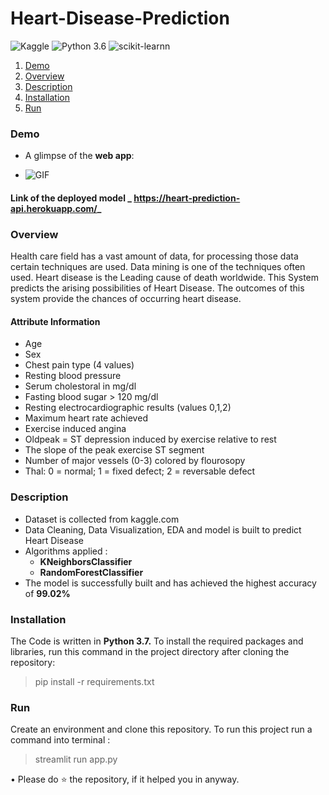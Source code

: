 # Heart-Disease-Prediction
![Kaggle](https://img.shields.io/badge/Dataset-Kaggle-blue.svg) ![Python 3.6](https://img.shields.io/badge/Python-3.6-brightgreen.svg) ![scikit-learnn](https://img.shields.io/badge/Library-Scikit_Learn-orange.svg)
1. [ Demo ](#demo)
2. [ Overview ](#overview)
3. [Description](#description)
4. [ Installation](#install)
4. [ Run ](#run)

<a name="demo"></a>
### Demo

* A glimpse of the __web app__:

- ![GIF](covid.gif)
#### Link of the deployed model _  https://heart-prediction-api.herokuapp.com/_

<a name="overview"></a>
### Overview
Health care field has a vast amount of data, for processing those data certain techniques are used.
Data mining is one of the techniques often used. Heart disease is the Leading cause of death worldwide.
This System predicts the arising possibilities of Heart Disease.
The outcomes of this system provide the chances of occurring heart disease.

#### Attribute Information
- Age
- Sex
- Chest pain type (4 values)
- Resting blood pressure
- Serum cholestoral in mg/dl
- Fasting blood sugar > 120 mg/dl
- Resting electrocardiographic results (values 0,1,2)
- Maximum heart rate achieved
- Exercise induced angina
- Oldpeak = ST depression induced by exercise relative to rest
- The slope of the peak exercise ST segment
- Number of major vessels (0-3) colored by flourosopy
- Thal: 0 = normal; 1 = fixed defect; 2 = reversable defect

### Description
- Dataset is collected from kaggle.com 
- Data Cleaning, Data Visualization, EDA and model is built to predict Heart Disease
- Algorithms applied :
  * __KNeighborsClassifier__
  * __RandomForestClassifier__
- The model is successfully built and has achieved the highest accuracy of __99.02%__

### Installation
The Code is written in __Python 3.7.__ To install the required packages and libraries, run this command in the project directory after cloning the repository:

> pip install -r requirements.txt

<a name="run" > </a>
### Run

Create an environment and clone this repository. To run this project run a command into terminal :

> streamlit run app.py

• Please do ⭐ the repository, if it helped you in anyway.
